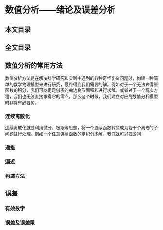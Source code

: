 # 数值分析——绪论及误差分析

## 本文目录

## 全文目录

## 数值分析的常用方法

数值分析方法是在解决科学研究和实践中遇到的各种奇怪复杂问题时，构建一种简单的数学物理模型来进行研究，最终得到我们需要的解。例如对于一个无法求得原函数的积分，我们可以用足够多的曲边梯形面积和进行求解。或者对于一个高次方程，我们也无法直接求得它的零点，那么这个时候，我们建立对应的数值分析模型时非常有必要的。

### 连续离散化

连续离散化就是利用微分、极限等思想，将一个连续函数转换成为若干个离散的子问题进行处理。例如一个任意连续函数的定积分求解，我们就可以把区间

### 递推

### 逼近

### 构造方法

## 误差

### 有效数字

### 误差及误差限

